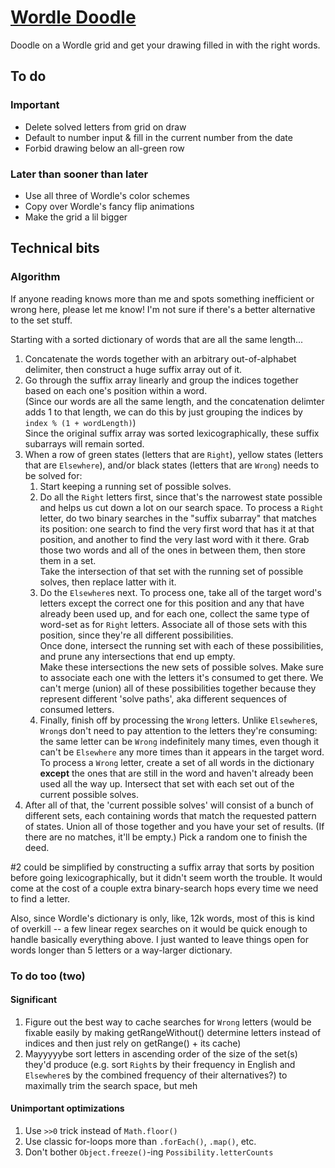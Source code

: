 # [Wordle Doodle](https://supposedly.github.io/wordledoodle)

Doodle on a Wordle grid and get your drawing filled in with the right words.

## To do

### Important
- Delete solved letters from grid on draw
- Default to number input & fill in the current number from the date
- Forbid drawing below an all-green row

### Later than sooner than later
- Use all three of Wordle's color schemes
- Copy over Wordle's fancy flip animations
- Make the grid a lil bigger

## Technical bits

### Algorithm
If anyone reading knows more than me and spots something inefficient or wrong here, please let me know! I'm not sure if there's
a better alternative to the set stuff.

Starting with a sorted dictionary of words that are all the same length...
1. Concatenate the words together with an arbitrary out-of-alphabet delimiter, then construct a huge suffix array out of it.
2. Go through the suffix array linearly and group the indices together based on each one's position within a word.  
   (Since our words are all the same length, and the concatenation delimter adds 1 to that length, we can do this by just
   grouping the indices by `index % (1 + wordLength)`)  
   Since the original suffix array was sorted lexicographically, these suffix subarrays will remain sorted.
3. When a row of green states (letters that are `Right`), yellow states (letters that are `Elsewhere`), and/or black states
   (letters that are `Wrong`) needs to be solved for:
    1. Start keeping a running set of possible solves.
    2. Do all the `Right` letters first, since that's the narrowest state possible and helps us cut down a lot on our search space.
       To process a `Right` letter, do two binary searches in the "suffix subarray" that matches its position: one search to find
       the very first word that has it at that position, and another to find the very last word with it there. Grab those two
       words and all of the ones in between them, then store them in a set.  
       Take the intersection of that set with the running set of possible solves, then replace latter with it.  
    3. Do the `Elsewhere`s next. To process one, take all of the target word's letters except the correct one for this position and
       any that have already been used up, and for each one, collect the same type of word-set as for `Right` letters. Associate
       all of those sets with this position, since they're all different possibilities.  
       Once done, intersect the running set with each of these possibilities, and prune any intersections that end up empty.  
       Make these intersections the new sets of possible solves. Make sure to associate each one with the letters it's consumed to
       get there. We can't merge (union) all of these possibilities together because they represent different 'solve paths', aka
       different sequences of consumed letters.
    4. Finally, finish off by processing the `Wrong` letters. Unlike `Elsewhere`s, `Wrong`s don't need to pay attention to the letters
       they're consuming: the same letter can be `Wrong` indefinitely many times, even though it can't be `Elsewhere` any more times
       than it appears in the target word.  
       To process a `Wrong` letter, create a set of all words in the dictionary **except** the ones that are still in the word and
       haven't already been used all the way up. Intersect that set with each set out of the current possible solves.
4. After all of that, the 'current possible solves' will consist of a bunch of different sets, each containing words that match
   the requested pattern of states. Union all of those together and you have your set of results. (If there are no matches, it'll be
   empty.) Pick a random one to finish the deed.

\#2 could be simplified by constructing a suffix array that sorts by position before going lexicographically, but it didn't
seem worth the trouble. It would come at the cost of a couple extra binary-search hops every time we need to find a letter.

Also, since Wordle's dictionary is only, like, 12k words, most of this is kind of overkill --
a few linear regex searches on it would be quick enough to handle basically everything above. I just wanted to leave things open for
words longer than 5 letters or a way-larger dictionary.

### To do too (two)

#### Significant
1. Figure out the best way to cache searches for `Wrong` letters (would be fixable easily by making getRangeWithout() determine
   letters instead of indices and then just rely on getRange() + its cache)
2. Mayyyyybe sort letters in ascending order of the size of the set(s) they'd produce (e.g. sort `Right`s by their frequency in
   English and `Elsewhere`s by the combined frequency of their alternatives?) to maximally trim the search space, but meh

#### Unimportant optimizations
1. Use `>>0` trick instead of `Math.floor()`
2. Use classic for-loops more than `.forEach()`, `.map()`, etc.
3. Don't bother `Object.freeze()`-ing `Possibility.letterCounts`
